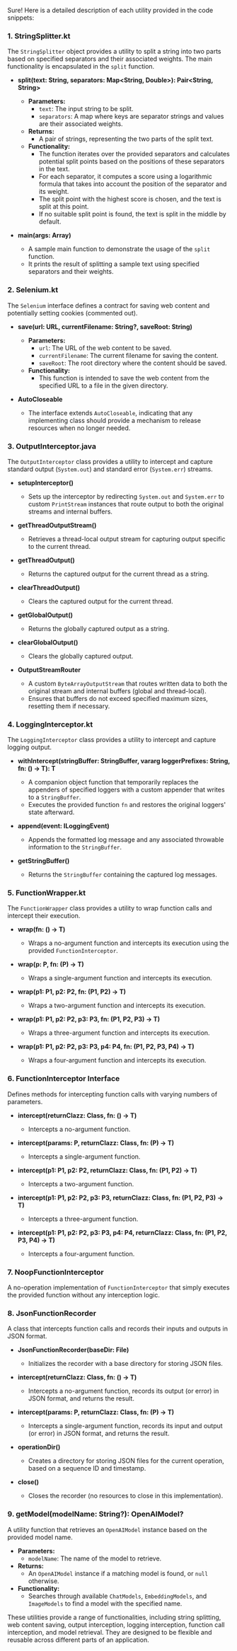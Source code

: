 Sure! Here is a detailed description of each utility provided in the code snippets:

### 1. **StringSplitter.kt**

The `StringSplitter` object provides a utility to split a string into two parts based on specified separators and their
associated weights. The main functionality is encapsulated in the `split` function.

- **split(text: String, separators: Map<String, Double>): Pair<String, String>**
    - **Parameters:**
        - `text`: The input string to be split.
        - `separators`: A map where keys are separator strings and values are their associated weights.
    - **Returns:**
        - A pair of strings, representing the two parts of the split text.
    - **Functionality:**
        - The function iterates over the provided separators and calculates potential split points based on the
          positions of these separators in the text.
        - For each separator, it computes a score using a logarithmic formula that takes into account the position of
          the separator and its weight.
        - The split point with the highest score is chosen, and the text is split at this point.
        - If no suitable split point is found, the text is split in the middle by default.

- **main(args: Array<String>)**
    - A sample main function to demonstrate the usage of the `split` function.
    - It prints the result of splitting a sample text using specified separators and their weights.

### 2. **Selenium.kt**

The `Selenium` interface defines a contract for saving web content and potentially setting cookies (commented out).

- **save(url: URL, currentFilename: String?, saveRoot: String)**
    - **Parameters:**
        - `url`: The URL of the web content to be saved.
        - `currentFilename`: The current filename for saving the content.
        - `saveRoot`: The root directory where the content should be saved.
    - **Functionality:**
        - This function is intended to save the web content from the specified URL to a file in the given directory.

- **AutoCloseable**
    - The interface extends `AutoCloseable`, indicating that any implementing class should provide a mechanism to
      release resources when no longer needed.

### 3. **OutputInterceptor.java**

The `OutputInterceptor` class provides a utility to intercept and capture standard output (`System.out`) and standard
error (`System.err`) streams.

- **setupInterceptor()**
    - Sets up the interceptor by redirecting `System.out` and `System.err` to custom `PrintStream` instances that route
      output to both the original streams and internal buffers.

- **getThreadOutputStream()**
    - Retrieves a thread-local output stream for capturing output specific to the current thread.

- **getThreadOutput()**
    - Returns the captured output for the current thread as a string.

- **clearThreadOutput()**
    - Clears the captured output for the current thread.

- **getGlobalOutput()**
    - Returns the globally captured output as a string.

- **clearGlobalOutput()**
    - Clears the globally captured output.

- **OutputStreamRouter**
    - A custom `ByteArrayOutputStream` that routes written data to both the original stream and internal buffers (global
      and thread-local).
    - Ensures that buffers do not exceed specified maximum sizes, resetting them if necessary.

### 4. **LoggingInterceptor.kt**

The `LoggingInterceptor` class provides a utility to intercept and capture logging output.

- **withIntercept(stringBuffer: StringBuffer, vararg loggerPrefixes: String, fn: () -> T): T**
    - A companion object function that temporarily replaces the appenders of specified loggers with a custom appender
      that writes to a `StringBuffer`.
    - Executes the provided function `fn` and restores the original loggers' state afterward.

- **append(event: ILoggingEvent)**
    - Appends the formatted log message and any associated throwable information to the `StringBuffer`.

- **getStringBuffer()**
    - Returns the `StringBuffer` containing the captured log messages.

### 5. **FunctionWrapper.kt**

The `FunctionWrapper` class provides a utility to wrap function calls and intercept their execution.

- **wrap(fn: () -> T)**
    - Wraps a no-argument function and intercepts its execution using the provided `FunctionInterceptor`.

- **wrap(p: P, fn: (P) -> T)**
    - Wraps a single-argument function and intercepts its execution.

- **wrap(p1: P1, p2: P2, fn: (P1, P2) -> T)**
    - Wraps a two-argument function and intercepts its execution.

- **wrap(p1: P1, p2: P2, p3: P3, fn: (P1, P2, P3) -> T)**
    - Wraps a three-argument function and intercepts its execution.

- **wrap(p1: P1, p2: P2, p3: P3, p4: P4, fn: (P1, P2, P3, P4) -> T)**
    - Wraps a four-argument function and intercepts its execution.

### 6. **FunctionInterceptor Interface**

Defines methods for intercepting function calls with varying numbers of parameters.

- **intercept(returnClazz: Class<T>, fn: () -> T)**
    - Intercepts a no-argument function.

- **intercept(params: P, returnClazz: Class<T>, fn: (P) -> T)**
    - Intercepts a single-argument function.

- **intercept(p1: P1, p2: P2, returnClazz: Class<T>, fn: (P1, P2) -> T)**
    - Intercepts a two-argument function.

- **intercept(p1: P1, p2: P2, p3: P3, returnClazz: Class<T>, fn: (P1, P2, P3) -> T)**
    - Intercepts a three-argument function.

- **intercept(p1: P1, p2: P2, p3: P3, p4: P4, returnClazz: Class<T>, fn: (P1, P2, P3, P4) -> T)**
    - Intercepts a four-argument function.

### 7. **NoopFunctionInterceptor**

A no-operation implementation of `FunctionInterceptor` that simply executes the provided function without any
interception logic.

### 8. **JsonFunctionRecorder**

A class that intercepts function calls and records their inputs and outputs in JSON format.

- **JsonFunctionRecorder(baseDir: File)**
    - Initializes the recorder with a base directory for storing JSON files.

- **intercept(returnClazz: Class<T>, fn: () -> T)**
    - Intercepts a no-argument function, records its output (or error) in JSON format, and returns the result.

- **intercept(params: P, returnClazz: Class<T>, fn: (P) -> T)**
    - Intercepts a single-argument function, records its input and output (or error) in JSON format, and returns the
      result.

- **operationDir()**
    - Creates a directory for storing JSON files for the current operation, based on a sequence ID and timestamp.

- **close()**
    - Closes the recorder (no resources to close in this implementation).

### 9. **getModel(modelName: String?): OpenAIModel?**

A utility function that retrieves an `OpenAIModel` instance based on the provided model name.

- **Parameters:**
    - `modelName`: The name of the model to retrieve.
- **Returns:**
    - An `OpenAIModel` instance if a matching model is found, or `null` otherwise.
- **Functionality:**
    - Searches through available `ChatModels`, `EmbeddingModels`, and `ImageModels` to find a model with the specified
      name.

These utilities provide a range of functionalities, including string splitting, web content saving, output interception,
logging interception, function call interception, and model retrieval. They are designed to be flexible and reusable
across different parts of an application.